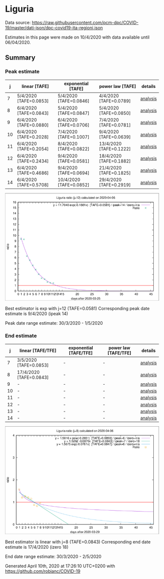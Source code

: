 # Liguria


Data source: https://raw.githubusercontent.com/pcm-dpc/COVID-19/master/dati-json/dpc-covid19-ita-regioni.json

Estimates in this page were made on 10/4/2020 with data available until 06/04/2020.


## Summary 

### Peak estimate 
|j|linear [TAFE]|exponential [TAFE]|power law [TAFE]|details|
|---|----|-----------|---------|-------|
|7|5/4/2020 [TAFE=0.0853]|5/4/2020 [TAFE=0.0846]|4/4/2020 [TAFE=0.0789]|[analysis](COVID-19_liguria_j7_2020-04-06.md)|
|8|6/4/2020 [TAFE=0.0843]|5/4/2020 [TAFE=0.0847]|5/4/2020 [TAFE=0.0850]|[analysis](COVID-19_liguria_j8_2020-04-06.md)|
|9|6/4/2020 [TAFE=0.0880]|6/4/2020 [TAFE=0.0706]|7/4/2020 [TAFE=0.0781]|[analysis](COVID-19_liguria_j9_2020-04-06.md)|
|10|6/4/2020 [TAFE=0.2028]|7/4/2020 [TAFE=0.1007]|9/4/2020 [TAFE=0.0639]|[analysis](COVID-19_liguria_j10_2020-04-06.md)|
|11|6/4/2020 [TAFE=0.2054]|8/4/2020 [TAFE=0.0822]|13/4/2020 [TAFE=0.1222]|[analysis](COVID-19_liguria_j11_2020-04-06.md)|
|12|6/4/2020 [TAFE=0.2434]|9/4/2020 [TAFE=0.0581]|18/4/2020 [TAFE=0.1882]|[analysis](COVID-19_liguria_j12_2020-04-06.md)|
|13|6/4/2020 [TAFE=0.4686]|9/4/2020 [TAFE=0.0694]|21/4/2020 [TAFE=0.1825]|[analysis](COVID-19_liguria_j13_2020-04-06.md)|
|14|6/4/2020 [TAFE=0.5708]|10/4/2020 [TAFE=0.0852]|29/4/2020 [TAFE=0.2919]|[analysis](COVID-19_liguria_j14_2020-04-06.md)|

![best peak estimate](COVID-19_liguria_j12_2020-04-06.png)

Best estimator is exp with j=12 (TAFE=0.0581)
Corresponding peak date estimate is 9/4/2020 (ipeak 14)


Peak date range estimate: 30/3/2020 - 1/5/2020

### End estimate 
|j|linear [TAFE/TFE]|exponential [TAFE/TFE]|power law [TAFE/TFE]|details|
|---|----|-----------|---------|-------|
|7|3/5/2020 [TAFE=0.0853]|-|-|[analysis](COVID-19_liguria_j7_2020-04-06.md)|
|8|17/4/2020 [TAFE=0.0843]|-|-|[analysis](COVID-19_liguria_j8_2020-04-06.md)|
|9|-|-|-|[analysis](COVID-19_liguria_j9_2020-04-06.md)|
|10|-|-|-|[analysis](COVID-19_liguria_j10_2020-04-06.md)|
|11|-|-|-|[analysis](COVID-19_liguria_j11_2020-04-06.md)|
|12|-|-|-|[analysis](COVID-19_liguria_j12_2020-04-06.md)|
|13|-|-|-|[analysis](COVID-19_liguria_j13_2020-04-06.md)|
|14|-|-|-|[analysis](COVID-19_liguria_j14_2020-04-06.md)|

![best zero estimate](COVID-19_liguria_j8_2020-04-06.png)

Best estimator is linear with j=8 (TAFE=0.0843)
Corresponding end date estimate is 17/4/2020 (izero 18)


End date range estimate: 30/3/2020 - 2/5/2020

Generated April 10th, 2020 at 17:26:10 UTC+0200 with https://github.com/robianc/COVID-19
